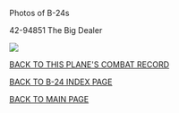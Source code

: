 
Photos of B-24s






 




42-94851 The Big Dealer  

![](42-94851.jpg)  
  

[BACK TO THIS PLANE'S COMBAT RECORD](ValorToVictory/b24s/42-94851.md)  

[BACK TO B-24 INDEX PAGE](ValorToVictory/000b24s.md)  

[BACK TO MAIN PAGE](ValorToVictory/index.html)


